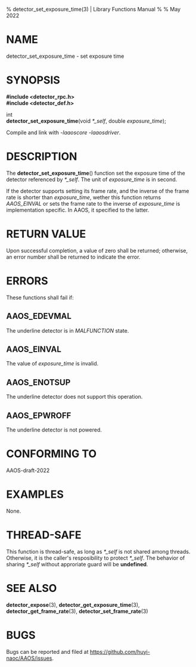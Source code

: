 % detector\_set\_exposure\_time(3) | Library Functions Manual
%
% May 2022

NAME
====

detector\_set\_exposure\_time - set exposure time

SYNOPSIS
========

**#include <detector_rpc.h>**  
**#include <detector_def.h>**

int  
**detector_set_exposure_time**(void *\*\_self*, double *exposure\_time*);

Compile and link with *-laaoscore* *-laaosdriver*.

DESCRIPTION
===========

The **detector_set_exposure_time**() function set the exposure time of the detector referenced by *\*\_self*. The unit of *exposure\_time* is in second.

If the detector supports setting its frame rate, and the inverse of the frame rate is shorter than *exposure\_time*, wether this function returns *AAOS\_EINVAL* or sets the frame rate to the inverse of *exposure_time* is implementation specific. In AAOS, it specified to the  latter.

RETURN VALUE
============

Upon successful completion, a value of zero shall be returned; otherwise, an error number shall be returned to indicate the error.

ERRORS
======

These functions shall fail if:

AAOS\_EDEVMAL
------------

The underline detector is in *MALFUNCTION* state.

AAOS\_EINVAL
------------

The value of *exposure\_time* is invalid. 

AAOS\_ENOTSUP
------------

The underline detector does not support this operation.

AAOS\_EPWROFF
------------

The underline detector is not powered.

CONFORMING TO
=============

AAOS-draft-2022

EXAMPLES
========

None.

THREAD-SAFE
===========

This function is thread-safe, as long as *\*\_self* is not shared among threads. Otherwise, it is the caller's resposibility to protect *\*\_self*. The behavior of sharing *\*\_self* without approriate guard will be **undefined**.

SEE ALSO
========

**detector_expose**(3), **detector_get_exposure_time**(3), **detector_get_frame_rate**(3), **detector_set_frame_rate**(3)

BUGS
====

Bugs can be reported and filed at https://github.com/huyi-naoc/AAOS/issues.

